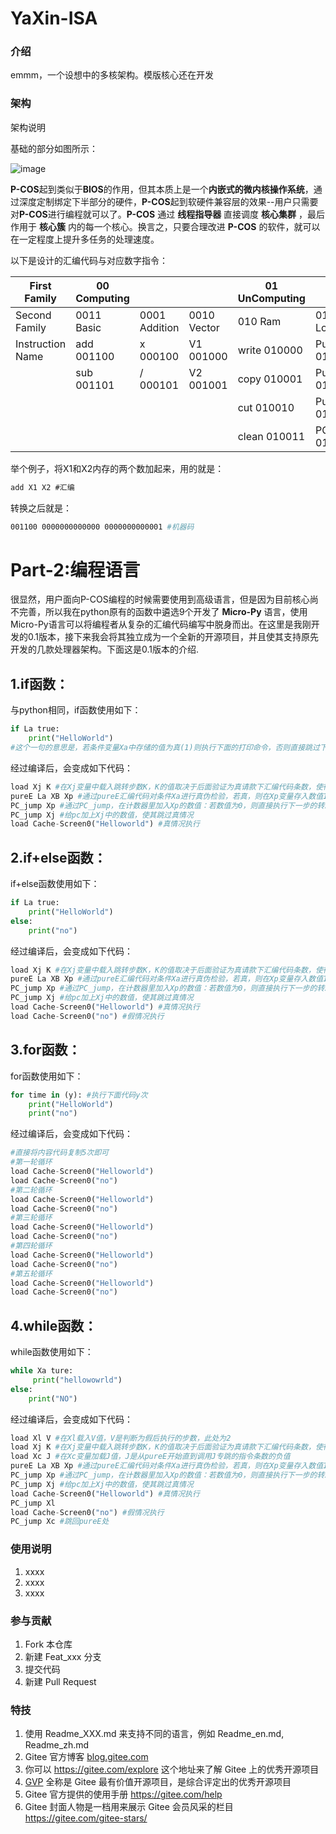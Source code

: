# YaXin-ISA

### 介绍

emmm，一个设想中的多核架构。模版核心还在开发

### 架构

架构说明

基础的部分如图所示：

![image](https://github.com/IsaacMaxwell80686/YaXIn-ISA/assets/123815501/758f43e5-15b0-4d01-a406-f13722e2a1a0)


**P-COS**起到类似于**BIOS**的作用，但其本质上是一个**内嵌式的微内核操作系统**，通过深度定制绑定下半部分的硬件，**P-COS**起到软硬件兼容层的效果--用户只需要对**P-COS**进行编程就可以了。**P-COS** 通过 **线程指导器** 直接调度 **核心集群** ，最后作用于 **核心簇** 内的每一个核心。换言之，只要合理改进 **P-COS** 的软件，就可以在一定程度上提升多任务的处理速度。

以下是设计的汇编代码与对应数字指令：

| First Family | 00 Computing |  |  | 01 UnComputing |  |
| --- | --- | --- | --- | --- | --- |
| Second Family | 0011 Basic | 0001 Addition | 0010 Vector | 010 Ram | 011 Logic |
| Instruction Name | add 001100 | x 000100 | V1 001000 | write 010000 | PureE(=) 011000 |
|  | sub 001101 | / 000101 | V2 001001 | copy 010001 | PureB(>) 011001 |
|  |  |  |  | cut 010010 | PureN 011010 |
|  |  |  |  | clean 010011 | PC_jump 010011 |

举个例子，将X1和X2内存的两个数加起来，用的就是：

```swift
add X1 X2 #汇编
```

转换之后就是：

```makefile
001100 0000000000000 0000000000001 #机器码
```

# Part-2:编程语言

很显然，用户面向P-COS编程的时候需要使用到高级语言，但是因为目前核心尚不完善，所以我在python原有的函数中遴选9个开发了 **Micro-Py** 语言，使用Micro-Py语言可以将编程者从复杂的汇编代码编写中脱身而出。在这里是我刚开发的0.1版本，接下来我会将其独立成为一个全新的开源项目，并且使其支持原先开发的几款处理器架构。下面这是0.1版本的介绍.

## 1.if函数：

与python相同，if函数使用如下：

```python
if La true:
    print("HelloWorld")
#这个一句的意思是，若条件变量Xa中存储的值为真(1)则执行下面的打印命令，否则直接跳过下面的打印命令
```

经过编译后，会变成如下代码：

```python
load Xj K #在Xj变量中载入跳转步数K，K的值取决于后面验证为真请款下汇编代码条数，使得pc的内存数值+k后可以正好跳过真情况下的最后一条指令。在这个例子中，k=1
pureE La XB Xp #通过pureE汇编代码对条件Xa进行真伪检验，若真，则在Xp变量存入数值1，若假则存入0
PC_jump Xp #通过PC_jump，在计数器里加入Xp的数值：若数值为0，则直接执行下一步的转跳指令；若为1，则会直接跳过下一条指令
PC_jump Xj #给pc加上Xj中的数值，使其跳过真情况
load Cache-Screen0("Helloworld") #真情况执行
```

## 2.if+else函数：

if+else函数使用如下：

```python
if La true:
    print("HelloWorld")
else:
    print("no")
```

经过编译后，会变成如下代码：

```python
load Xj K #在Xj变量中载入跳转步数K，K的值取决于后面验证为真请款下汇编代码条数，使得pc的内存数值+k后可以正好跳过真情况下的最后一条指令。在这个例子中，k=1
pureE La XB Xp #通过pureE汇编代码对条件Xa进行真伪检验，若真，则在Xp变量存入数值1，若假则存入0
PC_jump Xp #通过PC_jump，在计数器里加入Xp的数值：若数值为0，则直接执行下一步的转跳指令；若为1，则会直接跳过下一条指令
PC_jump Xj #给pc加上Xj中的数值，使其跳过真情况
load Cache-Screen0("Helloworld") #真情况执行
load Cache-Screen0("no") #假情况执行
```

## 3.for函数：

for函数使用如下：

```python
for time in (y): #执行下面代码y次
    print("HelloWorld")
    print("no")
```

经过编译后，会变成如下代码：

```python
#直接将内容代码复制5次即可
#第一轮循环
load Cache-Screen0("Helloworld")
load Cache-Screen0("no")
#第二轮循环
load Cache-Screen0("Helloworld")
load Cache-Screen0("no")
#第三轮循环
load Cache-Screen0("Helloworld")
load Cache-Screen0("no")
#第四轮循环
load Cache-Screen0("Helloworld")
load Cache-Screen0("no")
#第五轮循环
load Cache-Screen0("Helloworld")
load Cache-Screen0("no")
```

## 4.while函数：

while函数使用如下：

```python
while Xa ture:
     print("hellowowrld")
else:
    print("NO")
```

经过编译后，会变成如下代码：

```python
load Xl V #在Xl载入V值，V是判断为假后执行的步数，此处为2
load Xj K #在Xj变量中载入跳转步数K，K的值取决于后面验证为真请款下汇编代码条数，使得pc的内存数值+k后可以正好跳过真情况下的最后一条指令。在这个例子中，k=2
load Xc J #在Xc变量加载J值，J是从pureE开始直到调用J专跳的指令条数的负值
pureE La XB Xp #通过pureE汇编代码对条件Xa进行真伪检验，若真，则在Xp变量存入数值1，若假则存入0
PC_jump Xp #通过PC_jump，在计数器里加入Xp的数值：若数值为0，则直接执行下一步的转跳指令；若为1，则会直接跳过下一条指令
PC_jump Xj #给pc加上Xj中的数值，使其跳过真情况
load Cache-Screen0("Helloworld") #真情况执行
PC_jump Xl
load Cache-Screen0("no") #假情况执行
PC_jump Xc #跳回pureE处
```

### 使用说明

1. xxxx
2. xxxx
3. xxxx

### 参与贡献

1. Fork 本仓库
2. 新建 Feat_xxx 分支
3. 提交代码
4. 新建 Pull Request

### 特技

1. 使用 Readme\_XXX.md 来支持不同的语言，例如 Readme\_en.md, Readme\_zh.md
2. Gitee 官方博客 [blog.gitee.com](https://blog.gitee.com/)
3. 你可以 https://gitee.com/explore 这个地址来了解 Gitee 上的优秀开源项目
4. [GVP](https://gitee.com/gvp) 全称是 Gitee 最有价值开源项目，是综合评定出的优秀开源项目
5. Gitee 官方提供的使用手册 https://gitee.com/help
6. Gitee 封面人物是一档用来展示 Gitee 会员风采的栏目 https://gitee.com/gitee-stars/
